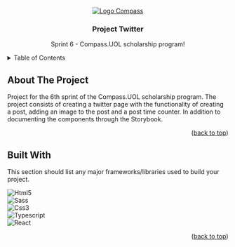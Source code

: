 <a name="readme-top"></a>

<!-- PROJECT LOGO -->
<div align="center">
  <a href="https://github.com/BGWellSS/compass-front-sprint5-twitter">
    <img src="./public/readme/Logo-Compasso-Branco.svg" alt="Logo Compass">
  </a>

  <h3 align="center">Project Twitter</h3>

  <p align="center">
    Sprint 6 - Compass.UOL scholarship program!
  </p>
</div>

<!-- TABLE OF CONTENTS -->
<details>
  <summary>Table of Contents</summary>
  <ol>
    <li><a href="#about-the-project">About The Project</a></li>
    <li><a href="#built-with">Built With</a></li>
  </ol>
</details>

<!-- ABOUT THE PROJECT -->

## About The Project

Project for the 6th sprint of the Compass.UOL scholarship program. The project consists of creating a twitter page with the functionality of creating a post, adding an image to the post and a post time counter. In addition to documenting the components through the Storybook.

<p align="right">(<a href="#readme-top">back to top</a>)</p>

## Built With

This section should list any major frameworks/libraries used to build your project.

![Html5]</br>
![Sass]</br>
![Css3]</br>
![Typescript]</br>
![React]

<p align="right">(<a href="#readme-top">back to top</a>)</p>

<!-- MARKDOWN LINKS & IMAGES -->
<!-- https://www.markdownguide.org/basic-syntax/#reference-style-links -->

[html5]: https://img.shields.io/badge/HTML5-E34F26?style=for-the-badge&logo=html5&logoColor=white
[sass]: https://img.shields.io/badge/Sass-CC6699?style=for-the-badge&logo=sass&logoColor=white
[css3]: https://img.shields.io/badge/CSS-239120?&style=for-the-badge&logo=css3&logoColor=white
[typescript]: https://img.shields.io/badge/TypeScript-007ACC?style=for-the-badge&logo=typescript&logoColor=white
[react]: https://img.shields.io/badge/React-20232A?style=for-the-badge&logo=react&logoColor=61DAFB
